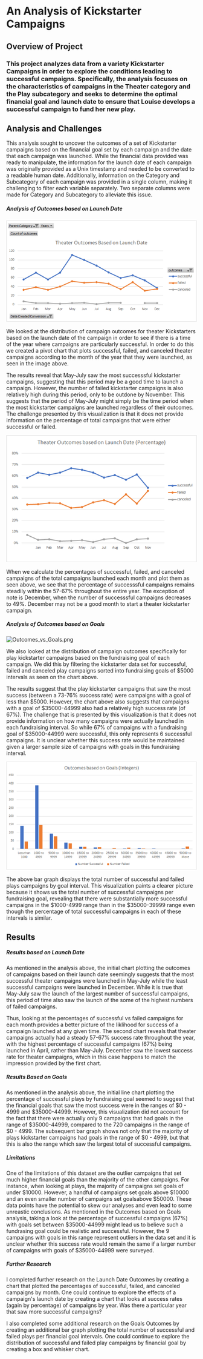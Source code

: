 # An Analysis of Kickstarter Campaigns

## Overview of Project
### This project analyzes data from a variety Kickstarter Campaigns in order to explore the conditions leading to successful campaigns. Specifically, the analysis focuses on the characteristics of campaigns in the Theater category and the Play subcategory and seeks to determine the optimal financial goal and launch date to ensure that Louise develops a successful campaign to fund her new play.

## Analysis and Challenges

This analysis sought to uncover the outcomes of a set of Kickstarter campaigns based on the financial goal set by each campaign and the date that each campaign was launched. While the financial data provided was ready to manipulate, the information for the launch date of each campaign was originally provided as a Unix timestamp and needed to be converted to a readable human date. Additionally, information on the Category and Subcategory of each campaign was provided in a single column, making it challenging to filter each variable separately. Two separate columns were made for Category and Subcategory to alleviate this issue.

##### Analysis of Outcomes based on Launch Date

![Theater Outcomes vs Launch](Resources/Theater_Outcomes_vs_Launch.png)

We looked at the distribution of campaign outcomes for theater Kickstarters based on the launch date of the campaign in order to see if there is a time of the year where campaigns are particularly successful. In order to do this we created a pivot chart that plots successful, failed, and canceled theater campaigns according to the month of the year that they were launched, as seen in the image above.

The results reveal that May-July saw the most successsful kickstarter campaigns, suggesting that this period may be a good time to launch a campaign. However, the number of failed kickstarter campaigns is also relatively high during this period, only to be outdone by November. This suggests that the period of May-July might simply be the time period when the most kickstarter campaigns are launched regardless of their outcomes. The challenge presented by this visualization is that it does not provide information on the percentage of total campaigns that were either successful or failed.

![Outcomes_vs_Launch_Date_Percentage.png](Outcomes_vs_Launch_Date_Percentage.png)

When we calculate the percentages of successful, failed, and canceled campaigns of the total campaigns launched each month and plot them as seen above, we see that the percentage of successsful campaigns remains steadily within the 57-67% throughout the entire year. The exception of note is December, when the number of successsful campaigns decreases to 49%. December may not be a good month to start a theater kickstarter campaign. 

##### Analysis of Outcomes based on Goals

![Outcomes_vs_Goals.png](Outcomes_vs_Goals.png)

We also looked at the distribution of campaign outcomes specifically for play kickstarter campaigns based on the fundraising goal of each campaign. We did this by filtering the kickstarter data set for successful, failed and canceled play campaigns sorted into fundraising goals of $5000 intervals as seen on the chart above.

The results suggest that the play kickstarter campaigns that saw the most success (between a 73-76% success rate) were campaigns with a goal of less than $5000. However, the chart above also suggests that campaigns with a goal of $35000-44999 also had a relatively high success rate (of 67%). The challenge that is presented by this visualization is that it does not provide information on how many campaigns were actually launched in each fundraising interval. So while 67% of campaigns with a fundraising goal of $35000-44999 were successful, this only represents 6 successful campaigns. It is unclear whether this success rate would be maintained given a larger sample size of campaigns with goals in this fundraising interval. 

![Outcomes_vs_Goals_Integers.png](Outcomes_vs_Goals_Integers.png)

The above bar graph displays the total number of successful and failed plays campaigns by goal interval. This visualization paints a clearer picture because it shows us the total number of successful campaigns per fundraising goal, revealing that there were substantially more successful campaigns in the $1000-4999 range than in the $35000-39999 range even though the percentage of total successful campaigns in each of these intervals is similar.

## Results

##### Results based on Launch Date

As mentioned in the analysis above, the initial chart plotting the outcomes of campaigns based on their launch date seemingly suggests that the most successful theater campaigns were launched in May-July while the least successful campaigns were launched in December. While it is true that May-July saw the launch of the largest number of successful campaigns, this period of time also saw the launch of the some of the highest numbers of failed campaigns. 

Thus, looking at the percentages of successful vs failed campaigns for each month provides a better picture of the liklihood for success of a campaign launched at any given time. The second chart reveals that theater campaigns actually had a steady 57-67% success rate throughout the year, with the highest percentage of successful campaigns (67%) being launched in April, rather than May-July. December saw the lowest success rate for theater campaigns, which in this case happens to match the impression provided by the first chart. 

##### Results Based on Goals

As mentioned in the analysis above, the initial line chart plotting the percentage of successful plays by fundraising goal seemed to suggest that the financial goals that saw the most success were in the ranges of $0 - 4999 and $35000-44999. However, this visualization did not account for the fact that there were actually only 9 campaigns that had goals in the range of $35000-44999, compared to the 720 campaigns in the range of $0 - 4999. The subsequent bar graph shows not only that the majority of plays kickstarter campaigns had goals in the range of $0 - 4999, but that this is also the range which saw the largest total of successful campaigns.

##### Limitations

One of the limitations of this dataset are the outlier campaigns that set much higher financial goals than the majority of the other campaigns. For instance, when looking at plays, the majority of campaigns set goals of under $10000. However, a handful of campaigns set goals above $10000 and an even smaller number of campaigns set goalsabove $50000. These data points have the potential to skew our analyses and even lead to some unreastic conclusions. As mentioned in the Outcomes based on Goals analysis, taking a look at the percentage of successful campaigns (67%) with goals set between $35000-44999 might lead us to believe such a fundrasing goal could be realistic and successful. However, the 9 campaigns with goals in this range represent outliers in the data set and it is unclear whether this success rate would remain the same if a larger number of campaigns with goals of $35000-44999 were surveyed.

##### Further Research 

I completed further research on the Launch Date Outcomes by creating a chart that plotted the percentages of successful, failed, and canceled campaigns by month. One could continue to explore the effects of a campaign's launch date by creating a chart that looks at success rates (again by percentage) of campaigns by year. Was there a particular year that saw more successful campaigns? 

I also completed some additional research on the Goals Outcomes by creating an additional bar graph plotting the total number of successful and failed plays per financial goal intervals. One could continue to explore the distribution of successful and failed play campaigns by financial goal by creating a box and whisker chart.
